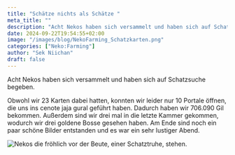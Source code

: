 ```yaml
---
title: "Schätze nichts als Schätze "
meta_title: ""
description: "Acht Nekos haben sich versammelt und haben sich auf Schatzsuche begeben."
date: 2024-09-22T19:54:55+02:00
image: "/images/blog/NekoFarming_Schatzkarten.png"
categories: ["Neko:Farming"]
author: "Sek Niichan"
draft: false
---
```


Acht Nekos haben sich versammelt und haben sich auf Schatzsuche begeben.

Obwohl wir 23 Karten dabei hatten, konnten wir leider nur 10 Portale öffnen, die uns ins cenote jaja gural geführt haben. Dadurch haben wir 706.090 Gil bekommen. Außerdem sind wir drei mal in die letzte Kammer gekommen, wodurch wir drei goldene Bosse gesehen haben. Am Ende sind noch ein paar schöne Bilder entstanden und es war ein sehr lustiger Abend.

![Nekos die fröhlich vor der Beute, einer Schatztruhe, stehen.](images/blog/screenshots/1727027684-NekoFarming_Schatzkarten.jpeg)